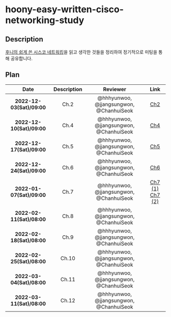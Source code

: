 # **hoony-easy-written-cisco-networking-study**

## Description

[후니의 쉽게 쓴 시스코 네트워킹](http://www.yes24.com/Product/Goods/89520426?pid=123487&cosemkid=go15662050284987182&gclid=Cj0KCQiA-JacBhC0ARIsAIxybyPyDK8BklZr200ul93IjkmvxgZhqYCJZnaTSLpS6oetkZ4k1JU2A4QaArRqEALw_wcB)을 읽고 생각한 것들을 정리하여 정기적으로 미팅을 통해 공유합니다.

## Plan

|           Date            |     Description     |                Reviewer                 |                                                                                     Link                                                                                     |
| :-----------------------: | :-----------------: | :-------------------------------------: | :--------------------------------------------------------------------------------------------------------------------------------------------------------------------------: |
| **2022-12-03(Sat)/09:00** |  Ch.2   | @hhhyunwoo, @jjangsungwon, @ChanhuiSeok | [Ch2](https://github.com/WhiteKow/hoony-easy-written-cisco-networking-study/issues/1) |
| **2022-12-10(Sat)/09:00** |  Ch.4   | @hhhyunwoo, @jjangsungwon, @ChanhuiSeok | [Ch4](https://github.com/WhiteKow/hoony-easy-written-cisco-networking-study/issues/2) ||
| **2022-12-17(Sat)/09:00** |  Ch.5   | @hhhyunwoo, @jjangsungwon, @ChanhuiSeok | [Ch5](https://github.com/WhiteKow/hoony-easy-written-cisco-networking-study/issues/3) |
| **2022-12-24(Sat)/09:00** |  Ch.6   | @hhhyunwoo, @jjangsungwon, @ChanhuiSeok | [Ch6](https://github.com/WhiteKow/hoony-easy-written-cisco-networking-study/issues/4)|
| **2022-01-07(Sat)/09:00** |  Ch.7   | @hhhyunwoo, @jjangsungwon, @ChanhuiSeok | [Ch7 (1)](https://github.com/WhiteKow/hoony-easy-written-cisco-networking-study/issues/5)  [Ch7 (2)](https://github.com/WhiteKow/hoony-easy-written-cisco-networking-study/issues/6)|
| **2022-02-11(Sat)/08:00** |  Ch.8   | @hhhyunwoo, @jjangsungwon, @ChanhuiSeok | |
| **2022-02-18(Sat)/08:00** |  Ch.9   | @hhhyunwoo, @jjangsungwon, @ChanhuiSeok | |
| **2022-02-25(Sat)/08:00** |  Ch.10   | @hhhyunwoo, @jjangsungwon, @ChanhuiSeok | |
| **2022-03-04(Sat)/08:00** |  Ch.11   | @hhhyunwoo, @jjangsungwon, @ChanhuiSeok | |
| **2022-03-11(Sat)/08:00** |  Ch.12   | @hhhyunwoo, @jjangsungwon, @ChanhuiSeok | |

